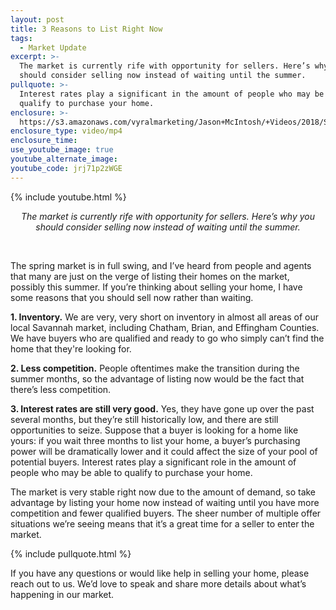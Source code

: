 ```yaml
---
layout: post
title: 3 Reasons to List Right Now
tags:
  - Market Update
excerpt: >-
  The market is currently rife with opportunity for sellers. Here’s why you
  should consider selling now instead of waiting until the summer.
pullquote: >-
  Interest rates play a significant in the amount of people who may be able to
  qualify to purchase your home.
enclosure: >-
  https://s3.amazonaws.com/vyralmarketing/Jason+McIntosh/+Videos/2018/Savannah+Real+Estate+Agent-+Sell+Now.mp4
enclosure_type: video/mp4
enclosure_time:
use_youtube_image: true
youtube_alternate_image:
youtube_code: jrj71p2zWGE
---
```


{% include youtube.html %}

<p style="text-align: center;"><em>The market is currently rife with opportunity for sellers. Here’s why you should consider selling now instead of waiting until the summer.</em></p>


<p style="text-align: center;">&nbsp;</p>

The spring market is in full swing, and I’ve heard from people and agents that many are just on the verge of listing their homes on the market, possibly this summer. If you’re thinking about selling your home, I have some reasons that you should sell now rather than waiting.

**1. Inventory.** We are very, very short on inventory in almost all areas of our local Savannah market, including Chatham, Brian, and Effingham Counties. We have buyers who are qualified and ready to go who simply can’t find the home that they're looking for.

**2. Less competition.** People oftentimes make the transition during the summer months, so the advantage of listing now would be the fact that there’s less competition.

**3. Interest rates are still very good.** Yes, they have gone up over the past several months, but they’re still historically low, and there are still opportunities to seize. Suppose that a buyer is looking for a home like yours: if you wait three months to list your home, a buyer’s purchasing power will be dramatically lower and it could affect the size of your pool of potential buyers. Interest rates play a significant role in the amount of people who may be able to qualify to purchase your home.

The market is very stable right now due to the amount of demand, so take advantage by listing your home now instead of waiting until you have more competition and fewer qualified buyers. The sheer number of multiple offer situations we’re seeing means that it’s a great time for a seller to enter the market.

{% include pullquote.html %}

If you have any questions or would like help in selling your home, please reach out to us. We’d love to speak and share more details about what’s happening in our market.
